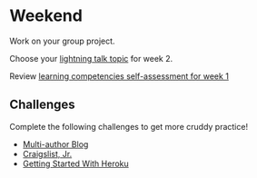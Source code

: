 # Weekend

Work on your group project.

Choose your [lightning talk topic](../lightning-talks/README.md#week-2) for
week 2.

Review [learning competencies self-assessment for week
1](./self-assessments.md#week-1)

## Challenges
Complete the following challenges to get more cruddy practice!

- [Multi-author Blog](../../../../blog-2-multi-author-challenge)
- [Craigslist, Jr.](../../../../craigslist-jr-challenge)
- [Getting Started With
Heroku](../../../../heroku-1-getting-started-challenge)
